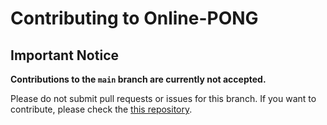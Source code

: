 # Contributing to Online-PONG

## Important Notice

**Contributions to the `main` branch are currently not accepted.**

Please do not submit pull requests or issues for this branch. If you want to contribute, please check the [this repository](https://github.com/svvoii/ft_transcendence).  
